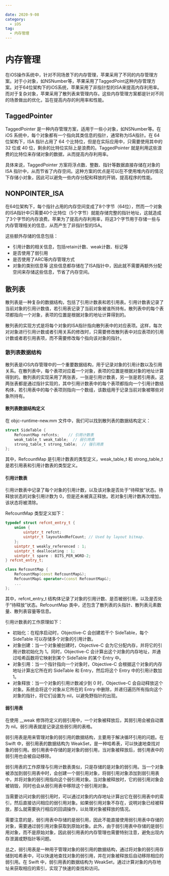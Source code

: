 ```yaml
---
 
date: 2020-9-08
category:
  - iOS
tag:
  - 内存管理
---
```


# 内存管理

在iOS操作系统中，针对不同场景下的内存管理，苹果采用了不同的内存管理方案。对于小对象，如NSNumber等，苹果采用了TaggedPoint这种内存管理方案。对于64位架构下的iOS系统，苹果采用了非指针型的ISA来提高内存利用率。而对于复杂对象，苹果采用了散列表来管理内存。这些内存管理方案都是针对不同的场景做出的优化，旨在提高内存的利用率和性能。

## TaggedPointer

TaggedPointer 是一种内存管理方案，适用于一些小对象，如NSNumber等。在 iOS 系统中，每个对象都有一个指向其类信息的指针，通常称为ISA指针。在 64 位架构下，ISA 指针占用了 64 个比特位，但是在实际应用中，只需要使用其中的 32 位或 40 位，剩余的比特位实际上是浪费的。TaggedPointer 就是利用这些浪费的比特位来存储对象的数据，从而提高内存利用率。<br>

具体来说，TaggedPointer 方案将浮点数、整数、指针等数据直接存储在对象的 ISA 指针中，从而节省了内存空间。这种方案的优点是可以在不使用堆内存的情况下存储小对象，因此可以避免一些内存分配和释放的开销，提高程序的性能。

## NONPOINTER_ISA

在64位架构下，每个指针占用的内存空间变成了8个字节（64位），然而一个对象的ISA指针中只需要40个比特位（5个字节）就能存储完整的指针地址，这就造成了3个字节的内存浪费。苹果为了提高内存利用率，将这3个字节用于存储一些与内存管理相关的信息，从而产生了非指针型的ISA。<br>

这些额外存储的信息包括：

- 引用计数的相关信息，包括retain计数、weak计数、标记等
- 是否使用了弱引用
- 是否使用了ARC等内存管理方式
- 对象的类别信息等
这些信息都存储在了ISA指针中，因此就不需要再额外分配空间来存储这些信息，节省了内存空间。

## 散列表
散列表是一种复杂的数据结构，包括了引用计数表和若引用表。引用计数表记录了当前对象的引用计数值，若引用表记录了当前对象被谁所持有。散列表中的每个表项都指向一个对象，表项的位置是根据对象的地址计算得到的。<br>

散列表的实现方式是将每个对象的ISA指针指向散列表中的对应表项。这样，每次对对象进行引用计数或者引用关系的修改时，只需要修改散列表中对应表项的引用计数或者若引用表项，而不需要修改每个指向该对象的指针。<br>

### 散列表数据结构

散列表是iOS内存管理中的一个重要数据结构，用于记录对象的引用计数以及引用关系。在散列表中，每个表项对应着一个对象，表项的位置是根据对象的地址计算得到的。散列表的实现采用了两张表，一张是引用计数表，另一张是若引用表。这两张表都是通过指针实现的，其中引用计数表中的每个表项都指向一个引用计数结构体，若引用表中的每个表项则指向一个数组，该数组用于记录当前对象被哪些对象所持有。

#### 散列表数据结构定义

在 objc-runtime-new.mm 文件中，我们可以找到散列表的数据结构定义：

``` c
struct SideTable {
    RefcountMap refcnts;    // 引用计数表
    weak_table_t weak_table;  // 弱引用表
    strong_table_t strong_table;  // 强引用表
};
```
其中，RefcountMap 是引用计数表的类型定义，weak_table_t 和 strong_table_t 是若引用表和引用计数表的类型定义。


#### 引用计数表

引用计数表中记录了每个对象的引用计数，以及该对象是否处于“待释放”状态。待释放状态的对象引用计数为 0，但是还未被真正释放。若对象引用计数再次增加，该状态将被清除。<br>

RefcountMap 类型定义如下：

``` cpp
typedef struct refcnt_entry_t {
    union {
        uintptr_t refcnt;
        uintptr_t layoutAndRefCount; // Used by layout bitmap.
    };
    uintptr_t weakly_referenced : 1;
    uintptr_t deallocating : 1;
    uintptr_t spare : BITS_PER_WORD-2;
} refcnt_entry_t;

class RefcountMap {
    RefcountMap(const RefcountMap&);
    RefcountMap& operator=(const RefcountMap&);
    ...
};
``` 
其中，refcnt_entry_t 结构体记录了对象的引用计数、是否被弱引用，以及是否处于“待释放”状态。RefcountMap 类中，还包含了散列表的头指针、散列表元素数量、散列表容量等信息。<br>

引用计数表的工作原理如下：

- 初始化：在程序启动时，Objective-C 会创建若干个 SideTable，每个 SideTable 可以存储多个对象的引用计数。
- 对象创建：当一个对象被创建时，Objective-C 会为它分配内存，并将它的引用计数初始化为 1。同时，Objective-C 会计算出这个对象的内存地址，并通过哈希函数将它映射到某个 SideTable 的某个 Entry 中。
- 对象引用：当一个指针指向一个对象时，Objective-C 会根据这个对象的内存地址计算出它所在的 SideTable 和 Entry，然后将这个 Entry 中的引用计数加 1。
- 对象释放：当一个对象的引用计数减少到 0 时，Objective-C 会自动释放这个对象。系统会将这个对象从它所在的 Entry 中删除，并递归遍历所有指向这个对象的指针，将它们设置为 nil，以避免野指针的出现。

#### 弱引用表

在使用 __weak 修饰符定义的弱引用中，一个对象被释放后，其弱引用会被自动置为 nil。弱引用表就是记录这些弱引用的表格。<br>

弱引用表是用来管理对象的弱引用的数据结构，主要用于解决循环引用的问题。在 Swift 中，弱引用表的数据结构为 WeakSet，是一种哈希表，可以快速地查找对象的弱引用。弱引用表中存储的是对象的弱引用，当对象被释放后，弱引用表中的弱引用也会被自动移除。<br>

弱引用表的工作原理与引用计数表类似，只是存储的是对象的弱引用。当一个对象被添加到弱引用表中时，会创建一个弱引用对象，将弱引用对象添加到弱引用表中，并将对象的弱引用指向这个弱引用对象。当对象被释放时，它的弱引用对象会被销毁，同时也会从弱引用表中移除这个弱引用对象。<br>

当需要访问对象的弱引用时，可以通过对象的内存地址计算出它在弱引用表中的索引，然后直接访问相应的弱引用对象。如果弱引用对象不存在，说明对象已经被释放，那么就需要执行相应的回调操作，以处理对象被释放的情况。<br>

需要注意的是，弱引用表中存储的是弱引用，因此不能直接使用弱引用表中存储的对象，需要通过弱引用对象获取到原始对象。此外，由于弱引用表中存储的是弱引用对象，而不是原始对象，因此弱引用表的内存管理也需要特别注意，避免出现内存泄漏或野指针等问题。<br>

总之，弱引用表是一种用于管理对象的弱引用的数据结构，通过将对象的弱引用存储到哈希表中，可以快速地查找对象的弱引用，并在对象被释放后自动移除相应的弱引用。在 Swift 中，弱引用表的数据结构为 WeakSet，通过计算对象的内存地址来获取相应的索引，实现了快速的查找和访问。<br>